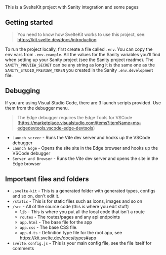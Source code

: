 This is a SvelteKit project with Sanity integration and some pages

## Getting started

> You need to know how SvelteKit works to use this project, see: https://kit.svelte.dev/docs/introduction

To run the project locally, first create a file called `.env`. You can copy the env vars from `.env.example`. All the values for the Sanity variables you'll find when setting up your Sanity project (see the Sanity project readme). The `SANITY_PREVIEW_SECRET` can be any string as long it is the same one as the `SANITY_STUDIO_PREVIEW_TOKEN` you created in the Sanity `.env.development` file.

## Debugging

If you are using Visual Studio Code, there are 3 launch scripts provided. Use them from the debugger menu.

> The Edge debugger requires the Edge Tools for VSCode (https://marketplace.visualstudio.com/items?itemName=ms-edgedevtools.vscode-edge-devtools)

-   `Launch server` - Runs the Vite dev server and hooks up the VSCode debugger
-   `Launch Edge` - Opens the site site in the Edge browser and hooks up the VSCode debugger
-   `Server and Browser` - Runs the Vite dev server and opens the site in the Edge browser

## Important files and folders

-   `.svelte-kit` - This is a generated folder with generated types, configs and so on, don't edit it.
-   `/static` - This is for static files such as icons, images and so on
-   `/src` - All of the source code (this is where you edit stuff)
    -   `lib` - This is where you put all the local code that isn't a route
    -   `routes` - The routes/pages and any api endpoints
    -   `app.html` - The base file for the app
    -   `app.css` - The base CSS file.
    -   `app.d.ts` - Definition type file for the root app, see https://kit.svelte.dev/docs/types#app
-   `svelte.config.js` - This is your main config file, see the file itself for comments
